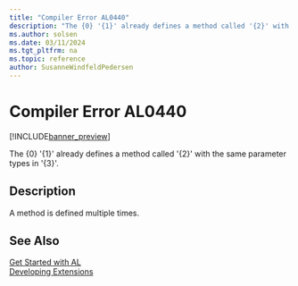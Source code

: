 ```yaml
---
title: "Compiler Error AL0440"
description: "The {0} '{1}' already defines a method called '{2}' with the same parameter types in '{3}'."
ms.author: solsen
ms.date: 03/11/2024
ms.tgt_pltfrm: na
ms.topic: reference
author: SusanneWindfeldPedersen
---
```

[//]: # (START>DO_NOT_EDIT)
[//]: # (IMPORTANT:Do not edit any of the content between here and the END>DO_NOT_EDIT.)
[//]: # (Any modifications should be made in the .xml files in the ModernDev repo.)
# Compiler Error AL0440

[!INCLUDE[banner_preview](../includes/banner_preview.md)]

The {0} '{1}' already defines a method called '{2}' with the same parameter types in '{3}'.


## Description
A method is defined multiple times.  

[//]: # (IMPORTANT: END>DO_NOT_EDIT)
## See Also  
[Get Started with AL](../devenv-get-started.md)  
[Developing Extensions](../devenv-dev-overview.md)  